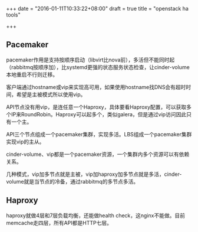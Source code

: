 +++
date = "2016-01-11T10:33:22+08:00"
draft = true
title = "openstack ha tools"

+++


## Pacemaker

pacemaker作用是支持按顺序启动（libvirt比nova前），多活但不能同时起（rabbitmq按顺序加），比systemd更强的状态服务状态检查，让cinder-volume本地重启不行则迁移。

客户端通过hostname或vip来实现高可用，如果使用hostname找DNS会有超时时间，希望是主被模式所以使用vip。

API节点没有用vip，是连任意一个Haproxy，具体要看Haproxy配置，可以获取多个IP来RoundRobin。Haproxy可以起多个，类似galera，但是通过vip访问因此只有一个主。

API三个节点组成一个pacemaker集群，实现多活。LBS组成一个pacemaker集群实现vip的主从。

cinder-volume、vip都是一个pacemaker资源，一个集群内多个资源可以有依赖关系。

几种模式，vip加多节点就是主被，vip加haproxy加多节点就是多活，cinder-volume就是当节点的冷备，通过rabbitmq的多节点多活。

## Haproxy

haproxy就做4层和7层负载均衡，还能做health check，这nginx不能做。目前memcache走四层，所有API都是HTTP七层。



